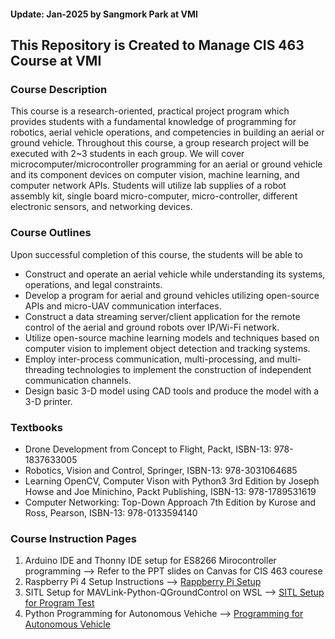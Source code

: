 <h4>Update: Jan-2025 by Sangmork Park at VMI</h4>
<h2>This Repository is Created to Manage CIS 463 Course at VMI</h2>

<h3>Course Description</h3>
<p>This course is a research-oriented, practical project program which provides students with a fundamental knowledge of programming for robotics, aerial vehicle operations, and competencies in building an aerial or ground vehicle. Throughout this course, a group research project will be executed with 2~3 students in each group.  We will cover microcomputer/microcontroller programming for an aerial or ground vehicle and its component devices on computer vision, machine learning, and computer network APIs. Students will utilize lab supplies of a robot assembly kit, single board micro-computer, micro-controller, different electronic sensors, and networking devices.</p>

<h3>Course Outlines</h3>
<p>Upon successful completion of this course, the students will be able to</p>
<ul>
    <li>Construct and operate an aerial vehicle while understanding its systems, operations, and legal constraints.</li>
    <li>Develop a program for aerial and ground vehicles utilizing open-source APIs and micro-UAV communication interfaces.</li>
    <li>Construct a data streaming server/client application for the remote control of the aerial and ground robots over IP/Wi-Fi network.</li>
    <li>Utilize open-source machine learning models and techniques based on computer vision to implement object detection and tracking systems.</li>
    <li>Employ inter-process communication, multi-processing, and multi-threading technologies to implement the construction of independent communication channels.</li>
    <li>Design basic 3-D model using CAD tools and produce the model with a 3-D printer.</li>
</ul>

<h3>Textbooks</h3>
<ul>
    <li>Drone Development from Concept to Flight, Packt, ISBN-13: 978-1837633005</li>
    <li>Robotics, Vision and Control, Springer, ISBN-13: 978-3031064685</li>
    <li>Learning OpenCV, Computer Vison with Python3 3rd Edition by Joseph Howse and Joe Minichino, Packt Publishing, ISBN-13: 978-1789531619</li>
    <li>Computer Networking: Top-Down Approach 7th Edition by Kurose and Ross, Pearson, ISBN-13: 978-0133594140</li>
</ul>

<h3>Course Instruction Pages</h3>
<ol>
    <li>Arduino IDE and Thonny IDE setup for ES8266 Mirocontroller programming --> Refer to the PPT slides on Canvas for CIS 463 courese</li>
    <li>Raspberry Pi 4 Setup Instructions --> <a href="./RaspberryPiSetup.md">Rappberry Pi Setup</a></li>
    <li>SITL Setup for MAVLink-Python-QGroundControl on WSL --> <a href="./SITLforRobotProgramTest.md">SITL Setup for Program Test</a></li>
    <li>Python Programming for Autonomous Vehiche --> <a href="./ProgrammingForAutonomousVehicle.md">Programming for Autonomous Vehicle</a></li>
</ol>